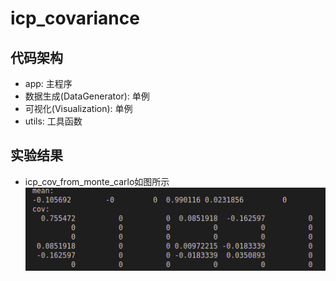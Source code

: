 # icp_covariance

## 代码架构
* app: 主程序
* 数据生成(DataGenerator): 单例
* 可视化(Visualization): 单例
* utils: 工具函数

## 实验结果
* icp_cov_from_monte_carlo如图所示 ![icp_cov_from_monte_carlo](./image/icp_cov_from_monte_carlo.png)